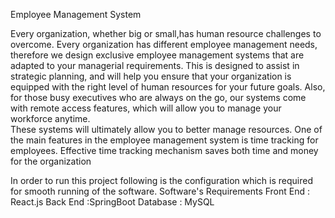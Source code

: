 Employee Management System

Every  organization, whether big or small,has human resource challenges to overcome.
Every organization has different employee management needs, therefore we design exclusive employee management systems that are adapted to your managerial requirements.
This is designed to assist in strategic planning, and will help you ensure that your organization is equipped with the right level of human resources for your future goals. 
Also, for those busy executives who are always on the go, our systems come with remote access features, which will allow you to manage your workforce anytime.  
These systems will ultimately allow you to better manage resources. One of the main features in the employee management system is time tracking for employees.
Effective time tracking mechanism saves both time and money for the organization
 
In order to run this project following is the configuration which is required for smooth running of the software.
Software's Requirements
Front End :	React.js
Back End :SpringBoot
Database :	MySQL
